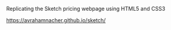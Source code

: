 Replicating the Sketch pricing webpage using HTML5 and CSS3

https://avrahamnacher.github.io/sketch/
